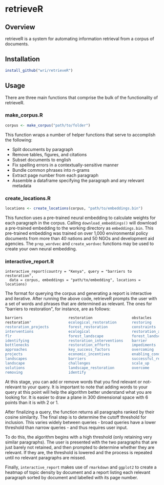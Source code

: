 # retrieveR

## Overview

retrieveR is a system for automating information retrieval from a corpus of documents. 

## Installation

```r
install_github("wri/retrieveR")
```


## Usage

There are three main functions that comprise the bulk of the functionality of retrieveR.

### make_corpus.R

```r
corpus <- make_corpus("path/to/folder")
```

This function wraps a number of helper functions that serve to accomplish the following:
 
+ Split documents by paragraph
+ Remove tables, figures, and citations
+ Subset documents to english
+ Fix spelling errors in a contextually-sensitive manner
+ Bundle common phrases into n-grams
+ Extract page number from each paragraph
+ Assemble a dataframe specifying the paragraph and any relevant metadata

### create_locations.R

```r
locations <- create_locations(corpus, "path/to/embeddings.bin")
```

This function uses a pre-trained neural embedding to calculate weights for each paragraph in the corpus. Calling `download_embeddings()` will download a pre-trained embedding to the working directory as `embeddings.bin`. This pre-trained embedding was trained on over 1,000 environmental policy documents from more than 40 nations and 50 NGOs and development aid agencies. The `prep_wordvec` and `create_wordvec` functions may be used to create your own neural embedding.

### interactive_report.R

```
interactive_report(country = "Kenya", query = "barriers to restoration",
  data = corpus, embeddings = "path/to/embedding", locations = locations)
```

The format for querying the corpus and generating a report is interactive and iterative.
After running the above code, retrieveR prompts the user with a set of words and phrases that are determined as relevant. The ones for "barriers to restoration", for instance, are as follows:

```r
barriers                     restoration                  obstacles                            
restoration"                 ecological_restoration       restoring                          
restoration_projects         forest_restoration           constraints                        
interventions                ecological                   restoration_activities                  
flr                          forest_landscape             forest_landscape_restoration       
identifying                  restoration_interventions    barrier                        
bottlenecks                  restoration_efforts          impediments                      
approaches                   key_success_factors          overcoming                 
projects                     economic_incentives          enabling_conditions              
landscapes                   barriers                     successful_restoration            
landscape                    challenges                   scale_up                     
solutions                    landscape_restoration        overcome                            
removing                     identify                    
```

At this stage, you can add or remove words that you find relevant or not-relevant to your query. It is important to note that adding words to your query at this point will help the algorithm better understand what you are looking for. It is easier to draw a plane in 300 dimensional space with 6 points than it is with 2 or 1.

After finalizing a query, the function returns all paragraphs ranked by their cosine similarity. The final step is to determine the cutoff threshold for inclusion. This varies widely between queries - broad queries have a lower threshold than narrow queries - and thus requires user input. 

To do this, the algorithm begins with a high threshold (only retaining very similar paragraphs). The user is presented with the two paragraphs that are just barely not retained, and then prompted to determine whether they are relevant. If they are, the threshold is lowered and the process is repeated until no relevant paragraphs are missed.

Finally, `interactive_report` makes use of `rmarkdown` and `ggplot2` to create a heatmap of topic density by document and a report listing each relevant paragraph sorted by document and labelled with its page number. 
